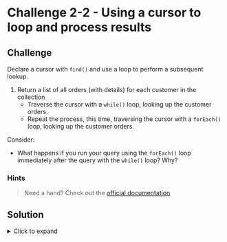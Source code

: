 # Challenge 2-2 - Using a cursor to loop and process results

## Challenge

Declare a cursor with `find()` and use a loop to perform a subsequent lookup.

1. Return a list of all orders (with details) for each customer in the collection
   - Traverse the cursor with a `while()` loop, looking up the customer orders.
   - Repeat the process, this time, traversing the cursor with a `forEach()` loop, looking up the customer orders.

Consider:

- What happens if you run your query using the `forEach()` loop immediately after the query with the `while()` loop? Why?

### Hints

> Need a hand? Check out the [official documentation](https://www.mongodb.com/docs/v5.3/tutorial/iterate-a-cursor/)

## Solution

<details>
  <summary>Click to expand</summary>

```javascript
// Customers Cursor, travels through the DB
let cursor = db.customers.find({});
   
cursor.forEach( cusomter => print(customer.name) )

// Try that forEach again ... what happens?
// The cursor is "exhausted", the stack of records has been processed.

// With a forEach ...
cursor.forEach(customer => {
  print(customer.name);
  print("-----------------------------------------");
  customer.orders.forEach((orderId, idx) => {
    let order = db.orders.find({ _id: ObjectId(orderId.toString()) })
    print(order);
  })
});
   
// Traditional cursor iteration
while (cursor.hasNext()) {
  let customer = cursor.next();
  print("-----------------------------------------");
  print(customer.name);
  customer.orders.forEach((orderId, idx) => {
    let order = db.orders.find({ _id: ObjectId(orderId.toString()) })
    print(order);
  })
}

```

### Expected Output

```javascript
[
  {
    _id: ObjectId("6312f4a6f80e3117f621a469"),
    amount: Decimal128("51.98"),
    date: ISODate("2022-07-10T00:00:00.000Z"),
    customer: ObjectId("6312d87c9df14eea7e2ca9e4"),
    items: [
      {
        name: 'Widget',
        price: Decimal128("11.98"),
        quantity: Decimal128("2")
      },
      {
        name: 'Widget Box',
        price: Decimal128("20.00"),
        quantity: Decimal128("2")
      }
    ]
  }
]
```

</details>
